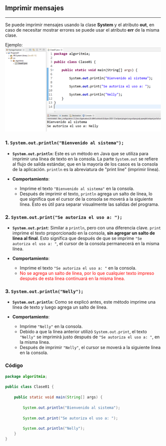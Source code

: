 ## Imprimir mensajes
---
Se puede imprimir mensajes usando la clase **System** y el atributo **out**, en caso de necesitar mostrar errores se puede usar el atributo **err** de la misma clase.

Ejemplo:
![](images/2024-08-08-20-20-04.png)

### 1. **`System.out.println("Bienvenido al sistema");`**

- **`System.out.println`**: Este es un método en Java que se utiliza para imprimir una línea de texto en la consola. La parte `System.out` se refiere al flujo de salida estándar, que en la mayoría de los casos es la consola de la aplicación. `println` es la abreviatura de "print line" (imprimir línea).
  
- **Comportamiento**:
  - Imprime el texto `"Bienvenido al sistema"` en la consola.
  - Después de imprimir el texto, `println` agrega un salto de línea, lo que significa que el cursor de la consola se moverá a la siguiente línea. Esto es útil para separar visualmente las salidas del programa.

### 2. **`System.out.print("Se autoriza el uso a: ");`**

- **`System.out.print`**: Similar a `println`, pero con una diferencia clave. `print` imprime el texto proporcionado en la consola, **sin agregar un salto de línea al final**. Esto significa que después de que se imprime `"Se autoriza el uso a: "`, el cursor de la consola permanecerá en la misma línea.
  
- **Comportamiento**:
  - Imprime el texto `"Se autoriza el uso a: "` en la consola.
  - <span style="color:red">No se agrega un salto de línea, por lo que cualquier texto impreso después de esta línea continuará en la misma línea.</span>

### 3. **`System.out.println("Nelly");`**

- **`System.out.println`**: Como se explicó antes, este método imprime una línea de texto y luego agrega un salto de línea.
  
- **Comportamiento**:
  - Imprime `"Nelly"` en la consola.
  - Debido a que la línea anterior utilizó `System.out.print`, el texto `"Nelly"` se imprimirá justo después de `"Se autoriza el uso a: "`, en la misma línea.
  - Después de imprimir `"Nelly"`, el cursor se moverá a la siguiente línea en la consola.

### Código

```java
package algoritmia;

public class Clase01 {
	
	public static void main(String[] args) {
		
		System.out.println("Bienvenido al sistema");
		
		System.out.print("Se autoriza el uso a: ");
		
		System.out.println("Nelly");
	}
}

```